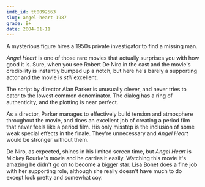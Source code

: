 ```yaml
---
imdb_id: tt0092563
slug: angel-heart-1987
grade: B+
date: 2004-01-11
---
```


A mysterious figure hires a 1950s private investigator to find a missing man.

_Angel Heart_ is one of those rare movies that actually surprises you with how good it is. Sure, when you see Robert De Niro in the cast and the movie's credibility is instantly bumped up a notch, but here he's barely a supporting actor and the movie is _still_ excellent.

The script by director Alan Parker is unusually clever, and never tries to cater to the lowest common denominator. The dialog has a ring of authenticity, and the plotting is near perfect.

As a director, Parker manages to effectively build tension and atmosphere throughout the movie, and does an excellent job of creating a period film that never feels like a period film. His only misstep is the inclusion of some weak special effects in the finale. They're unnecessary and _Angel Heart_ would be stronger without them.

De Niro, as expected, shines in his limited screen time, but _Angel Heart_ is Mickey Rourke's movie and he carries it easily. Watching this movie it's amazing he didn't go on to become a bigger star. Lisa Bonet does a fine job with her supporting role, although she really doesn't have much to do except look pretty and somewhat coy.
